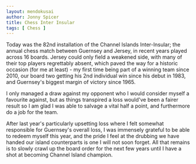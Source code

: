 ```yaml
---
layout: mendokusai
author: Jonny Spicer
title: Chess Inter Insular
tags: [ Chess ]
---
```

Today was the 82nd installation of the Channel Islands Inter-Insular; the annual chess match between Guernsey and Jersey, in recent years played 
across 16 boards. Jersey could only field a weakened side, with many of their top players regrettably absent, which paved the way for a historic 
occasion (for me at least) - my first time being part of a winning team since 2010, our board two getting his 2nd individual win since his debut 
in 1983, and Guernsey's biggest margin of victory since 1965.

I only managed a draw against my opponent who I would consider myself a favourite against, but as things transpired a loss would've been a fairer 
result so I am glad I was able to salvage a vital half a point, and furthermore do a job for the team.

After last year's particularly upsetting loss where I felt somewhat responsible for Guernsey's overall loss, I was immensely grateful to be able 
to redeem myself this year, and the pride I feel at the drubbing we have handed our island counterparts is one I will not soon forget. All that remains 
is to slowly crawl up the board order for the next few years until I have a shot at becoming Channel Island champion.